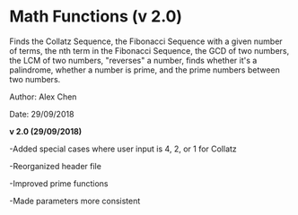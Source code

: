 # Math Functions (v 2.0)
Finds the Collatz Sequence, the Fibonacci Sequence with a given number of terms, the nth term in the Fibonacci Sequence, the GCD of two numbers, the LCM of two numbers, "reverses" a number, finds whether it's a palindrome, whether a number is prime, and the prime numbers between two numbers.

Author: Alex Chen

Date: 29/09/2018

**v 2.0 (29/09/2018)**

-Added special cases where user input is 4, 2, or 1 for Collatz

-Reorganized header file

-Improved prime functions

-Made parameters more consistent
